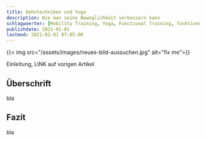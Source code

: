```yaml
---
title: Dehntechniken und Yoga
description: Wie man seine Beweglichkeit verbessern kann
schlagwoerter: [Mobility Training, Yoga, Functional Training, funktionelles Training]
publishdate: 2021-01-01
lastmod: 2021-01-01 07:05:00
---
```


{{< img src="/assets/images/neues-bild-aussuchen.jpg" alt="fix me">}}

Einleitung, LINK auf vorigen Artikel

## Überschrift

bla

## Fazit

bla